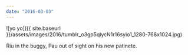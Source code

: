 ```yaml
---
date: "2016-03-03"
---
```


![yo yo]({{ site.baseurl }}/assets/images/2016/tumblr_o3gp5qlycN1r16syio1_1280-768x1024.jpg)

Riu in the buggy, Pau out of sight on his new patinete.
